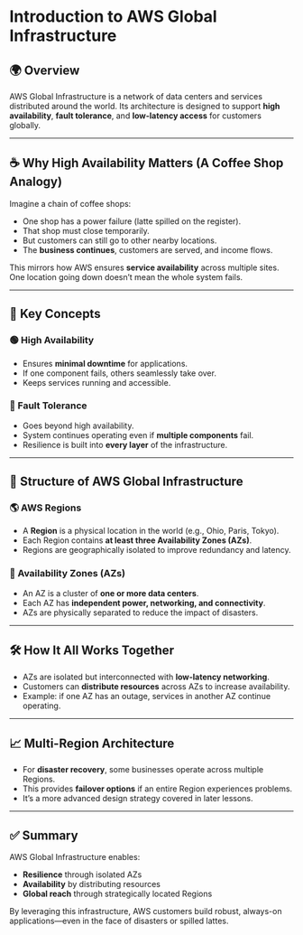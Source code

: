 # Introduction to AWS Global Infrastructure

## 🌍 Overview

AWS Global Infrastructure is a network of data centers and services distributed around the world. Its architecture is designed to support **high availability**, **fault tolerance**, and **low-latency access** for customers globally.

---

## ☕ Why High Availability Matters (A Coffee Shop Analogy)

Imagine a chain of coffee shops:

- One shop has a power failure (latte spilled on the register).
- That shop must close temporarily.
- But customers can still go to other nearby locations.
- The **business continues**, customers are served, and income flows.

This mirrors how AWS ensures **service availability** across multiple sites. One location going down doesn’t mean the whole system fails.

---

## 🔐 Key Concepts

### 🟢 High Availability

- Ensures **minimal downtime** for applications.
- If one component fails, others seamlessly take over.
- Keeps services running and accessible.

### 🔁 Fault Tolerance

- Goes beyond high availability.
- System continues operating even if **multiple components** fail.
- Resilience is built into **every layer** of the infrastructure.

---

## 🧱 Structure of AWS Global Infrastructure

### 🌎 AWS Regions

- A **Region** is a physical location in the world (e.g., Ohio, Paris, Tokyo).
- Each Region contains **at least three Availability Zones (AZs)**.
- Regions are geographically isolated to improve redundancy and latency.

### 🧩 Availability Zones (AZs)

- An AZ is a cluster of **one or more data centers**.
- Each AZ has **independent power, networking, and connectivity**.
- AZs are physically separated to reduce the impact of disasters.

---

## 🛠️ How It All Works Together

- AZs are isolated but interconnected with **low-latency networking**.
- Customers can **distribute resources** across AZs to increase availability.
- Example: if one AZ has an outage, services in another AZ continue operating.

---

## 📈 Multi-Region Architecture

- For **disaster recovery**, some businesses operate across multiple Regions.
- This provides **failover options** if an entire Region experiences problems.
- It’s a more advanced design strategy covered in later lessons.

---

## ✅ Summary

AWS Global Infrastructure enables:

- **Resilience** through isolated AZs
- **Availability** by distributing resources
- **Global reach** through strategically located Regions

By leveraging this infrastructure, AWS customers build robust, always-on applications—even in the face of disasters or spilled lattes.

